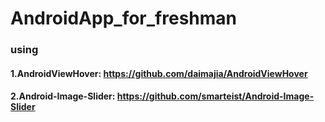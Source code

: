 # AndroidApp_for_freshman

### using
#### 1.AndroidViewHover: https://github.com/daimajia/AndroidViewHover
#### 2.Android-Image-Slider: https://github.com/smarteist/Android-Image-Slider
